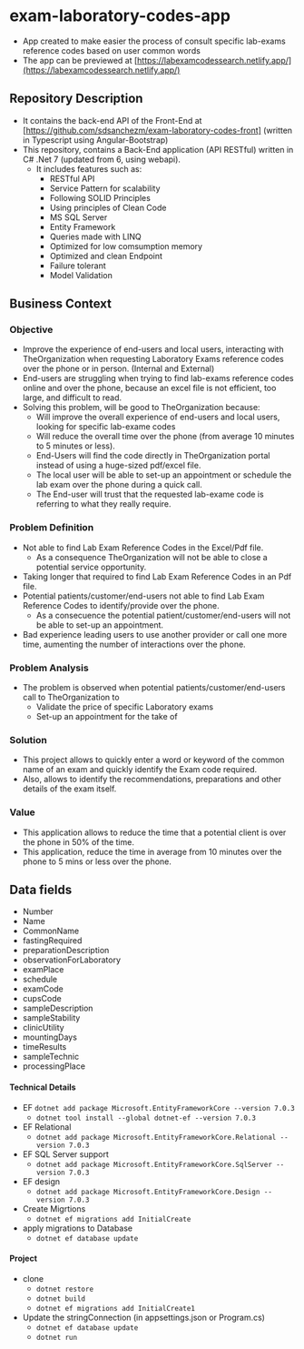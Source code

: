 # exam-laboratory-codes-app

- App created to make easier the process of consult specific lab-exams reference codes based on user common words
- The app can be previewed at [https://labexamcodessearch.netlify.app/](https://labexamcodessearch.netlify.app/)

## Repository Description 

- It contains the back-end API of the Front-End at [https://github.com/sdsanchezm/exam-laboratory-codes-front] (written in Typescript using Angular-Bootstrap)
- This repository, contains a Back-End application (API RESTful) written in C# .Net 7 (updated from 6, using webapi).
    - It includes features such as:
        - RESTful API 
        - Service Pattern for scalability
        - Following SOLID Principles
        - Using principles of Clean Code
        - MS SQL Server
        - Entity Framework
        - Queries made with LINQ
        - Optimized for low comsumption memory
        - Optimized and clean Endpoint 
        - Failure tolerant
        - Model Validation


## Business Context

### Objective

- Improve the experience of end-users and local users, interacting with TheOrganization when requesting Laboratory Exams reference codes over the phone or in person. (Internal and External)
- End-users are struggling when trying to find lab-exams reference codes online and over the phone, because an excel file is not efficient, too large, and difficult to read.
- Solving this problem, will be good to TheOrganization because:
    - Will improve the overall experience of end-users and local users, looking for specific lab-exame codes
    - Will reduce the overall time over the phone (from average 10 minutes to 5 minutes or less).
    - End-Users will find the code directly in TheOrganization portal instead of using a huge-sized pdf/excel file.
    - The local user will be able to set-up an appointment or schedule the lab exam over the phone during a quick call.
    - The End-user will trust that the requested lab-exame code is referring to what they really require.


### Problem Definition

- Not able to find Lab Exam Reference Codes in the Excel/Pdf file.
    - As a consequence TheOrganization will not be able to close a potential service opportunity.
- Taking longer that required to find Lab Exam Reference Codes in an Pdf file.
- Potential patients/customer/end-users not able to find Lab Exam Reference Codes to identify/provide over the phone. 
    - As a consecuence the potential patient/customer/end-users will not be able to set-up an appointment.
- Bad experience leading users to use another provider or call one more time, aumenting the number of interactions over the phone.


### Problem Analysis

- The problem is observed when potential patients/customer/end-users call to TheOrganization to 
    - Validate the price of specific Laboratory exams
    - Set-up an appointment for the take of 

### Solution
- This project allows to quickly enter a word or keyword of the common name of an exam and quickly identify the Exam code required. 
- Also, allows to identify the recommendations, preparations and other details of the exam itself.

### Value
- This application allows to reduce the time that a potential client is over the phone in 50% of the time.
- This application, reduce the time in average from 10 minutes over the phone to 5 mins or less over the phone.


## Data fields

- Number
- Name
- CommonName
- fastingRequired
- preparationDescription
- observationForLaboratory
- examPlace
- schedule
- examCode
- cupsCode
- sampleDescription
- sampleStability
- clinicUtility
- mountingDays
- timeResults
- sampleTechnic
- processingPlace


#### Technical Details

- EF `dotnet add package Microsoft.EntityFrameworkCore --version 7.0.3`
    - `dotnet tool install --global dotnet-ef --version 7.0.3`
- EF Relational
    - `dotnet add package Microsoft.EntityFrameworkCore.Relational --version 7.0.3`
- EF SQL Server support
    - `dotnet add package Microsoft.EntityFrameworkCore.SqlServer --version 7.0.3`
- EF design
    - `dotnet add package Microsoft.EntityFrameworkCore.Design --version 7.0.3`
- Create Migrtions
    - `dotnet ef migrations add InitialCreate`
- apply migrations to Database
    - `dotnet ef database update`

#### Project 
- clone
    - `dotnet restore`
    - `dotnet build`
    - `dotnet ef migrations add InitialCreate1`
- Update the stringConnection (in appsettings.json or Program.cs)
    - `dotnet ef database update`
    - `dotnet run`


